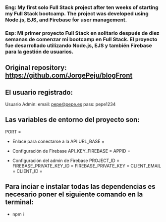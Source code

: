 ### Eng: My first solo Full Stack project after ten weeks of starting my Full Stack bootcamp. The project was developed using Node.js, EJS, and Firebase for user management.

### Esp: Mi primer proyecto Full Stack en solitario después de diez semanas de comenzar mi bootcamp en Full Stack. El proyecto fue desarrollado utilizando Node.js, EJS y también Firebase para la gestión de usuarios.

## Original repository: https://github.com/JorgePeju/blogFront

## El usuario registrado:

Usuario Admin:
email: pepe@pepe.es
pass: pepe1234

## Las variables de entorno del proyecto son:

PORT =
- Enlace para conectarse a la API
URL_BASE = 

- Configuración de Firebase
API_KEY_FIREBASE =
APPID = 

- Configuración del admin de Firebase
PROJECT_ID = 
FIREBASE_PRIVATE_KEY_ID = 
FIREBASE_PRIVATE_KEY = 
CLIENT_EMAIL = 
CLIENT_ID = 

## Para inciar e instalar todas las dependencias es necesario poner el siguiente comando en la terminal:

- npm i







